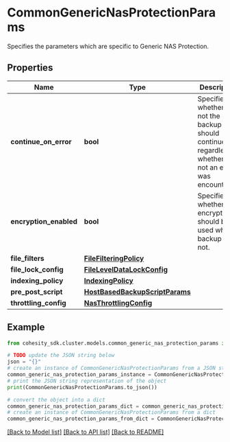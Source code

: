 # CommonGenericNasProtectionParams

Specifies the parameters which are specific to Generic NAS Protection.

## Properties

Name | Type | Description | Notes
------------ | ------------- | ------------- | -------------
**continue_on_error** | **bool** | Specifies whether or not the backup should continue regardless of whether or not an error was encountered. | [optional] 
**encryption_enabled** | **bool** | Specifies whether the encryption should be used while backup or not. | [optional] 
**file_filters** | [**FileFilteringPolicy**](FileFilteringPolicy.md) |  | [optional] 
**file_lock_config** | [**FileLevelDataLockConfig**](FileLevelDataLockConfig.md) |  | [optional] 
**indexing_policy** | [**IndexingPolicy**](IndexingPolicy.md) |  | [optional] 
**pre_post_script** | [**HostBasedBackupScriptParams**](HostBasedBackupScriptParams.md) |  | [optional] 
**throttling_config** | [**NasThrottlingConfig**](NasThrottlingConfig.md) |  | [optional] 

## Example

```python
from cohesity_sdk.cluster.models.common_generic_nas_protection_params import CommonGenericNasProtectionParams

# TODO update the JSON string below
json = "{}"
# create an instance of CommonGenericNasProtectionParams from a JSON string
common_generic_nas_protection_params_instance = CommonGenericNasProtectionParams.from_json(json)
# print the JSON string representation of the object
print(CommonGenericNasProtectionParams.to_json())

# convert the object into a dict
common_generic_nas_protection_params_dict = common_generic_nas_protection_params_instance.to_dict()
# create an instance of CommonGenericNasProtectionParams from a dict
common_generic_nas_protection_params_from_dict = CommonGenericNasProtectionParams.from_dict(common_generic_nas_protection_params_dict)
```
[[Back to Model list]](../README.md#documentation-for-models) [[Back to API list]](../README.md#documentation-for-api-endpoints) [[Back to README]](../README.md)


